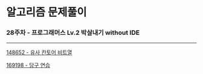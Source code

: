 # 알고리즘 문제풀이

### 28주차 - 프로그래머스 Lv.2 박살내기 without IDE

---

[148652 - 유사 칸토어 비트열](https://school.programmers.co.kr/learn/courses/30/lessons/148652)

[169198 - 당구 연습](https://school.programmers.co.kr/learn/courses/30/lessons/169198)
